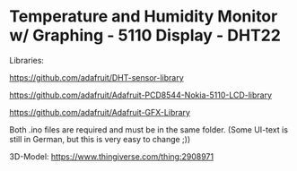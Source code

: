 # Temperature and Humidity Monitor w/ Graphing - 5110 Display - DHT22

Libraries:

https://github.com/adafruit/DHT-sensor-library

https://github.com/adafruit/Adafruit-PCD8544-Nokia-5110-LCD-library

https://github.com/adafruit/Adafruit-GFX-Library


Both .ino files are required and must be in the same folder.
(Some UI-text is still in German, but this is very easy to change ;))

3D-Model: https://www.thingiverse.com/thing:2908971
